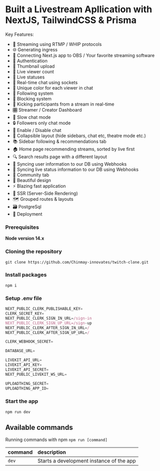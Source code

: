 # Built a Livestream Apllication with NextJS, TailwindCSS & Prisma

<!-- ![image](https://user-images.githubusercontent.com/23248726/220005380-ede4fb14-0b8d-4582-a063-3cc4beeccfb7.png) -->


Key Features:

- 📡 Streaming using RTMP / WHIP protocols
- 🌐 Generating ingress
- 🔗 Connecting Next.js app to OBS / Your favorite streaming software
- 🔐 Authentication
- 📸 Thumbnail upload
- 👀 Live viewer count
- 🚦 Live statuses
- 💬 Real-time chat using sockets
- 🎨 Unique color for each viewer in chat
- 👥 Following system
- 🚫 Blocking system
- 👢 Kicking participants from a stream in real-time
- 🎛️ Streamer / Creator Dashboard
- 🐢 Slow chat mode
- 🔒 Followers only chat mode
- 📴 Enable / Disable chat
- 🔽 Collapsible layout (hide sidebars, chat etc, theatre mode etc.)
- 📚 Sidebar following & recommendations tab
- 🏠 Home page recommending streams, sorted by live first
- 🔍 Search results page with a different layout
- 🔄 Syncing user information to our DB using Webhooks
- 📡 Syncing live status information to our DB using Webhooks
- 🤝 Community tab
- 🎨 Beautiful design
- ⚡ Blazing fast application
- 📄 SSR (Server-Side Rendering)
- 🗺️ Grouped routes & layouts
- 🗃️ PostgreSql
- 🚀 Deployment

### Prerequisites

**Node version 14.x**

### Cloning the repository

```shell
git clone https://github.com/Chinmay-innovates/twitch-clone.git
```

### Install packages

```shell
npm i
```

### Setup .env file

```js
NEXT_PUBLIC_CLERK_PUBLISHABLE_KEY=
CLERK_SECRET_KEY=
NEXT_PUBLIC_CLERK_SIGN_IN_URL=/sign-in
NEXT_PUBLIC_CLERK_SIGN_UP_URL=/sign-up
NEXT_PUBLIC_CLERK_AFTER_SIGN_IN_URL=/
NEXT_PUBLIC_CLERK_AFTER_SIGN_UP_URL=/

CLERK_WEBHOOK_SECRET=

DATABASE_URL=

LIVEKIT_API_URL=
LIVEKIT_API_KEY=
LIVEKIT_API_SECRET=
NEXT_PUBLIC_LIVEKIT_WS_URL=

UPLOADTHING_SECRET=
UPLOADTHING_APP_ID=
```

### Start the app

```shell
npm run dev
```

## Available commands

Running commands with npm `npm run [command]`

| command | description                              |
| :------ | :--------------------------------------- |
| `dev`   | Starts a development instance of the app |
